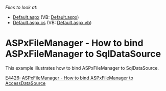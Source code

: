 <!-- default file list -->
*Files to look at*:

* [Default.aspx](./CS/WebSite/Default.aspx) (VB: [Default.aspx](./VB/WebSite/Default.aspx))
* [Default.aspx.cs](./CS/WebSite/Default.aspx.cs) (VB: [Default.aspx.vb](./VB/WebSite/Default.aspx.vb))
<!-- default file list end -->
# ASPxFileManager - How to bind ASPxFileManager to SqlDataSource


<p>This example illustrates how to bind ASPxFileManager to SqlDataSource.</p><p><a href="https://www.devexpress.com/Support/Center/p/E4426">E4426: ASPxFileManager - How to bind ASPxFileManager to AccessDataSource</a></p>

<br/>



